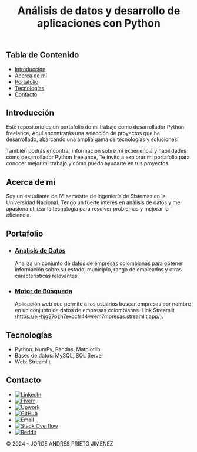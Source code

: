 <!DOCTYPE html>
<html lang="es">
<head>
    <meta charset="UTF-8">
    <link rel="stylesheet" href="style.css">
</head>
<body>
    <header>
      <center>
        <h1>Análisis de datos y desarrollo de aplicaciones con Python</h1>
      </center>
    </header>
    <section id="tabla-de-contenido">
        <h2>Tabla de Contenido</h2>
        <ul>
            <li><a href="#introduccion">Introducción</a></li>
            <li><a href="#acerca-de-mi">Acerca de mí</a></li>
            <li><a href="#portafolio">Portafolio</a></li>
            <li><a href="#tecnologías">Tecnologías</a></li>
            <li><a href="#contacto">Contacto</a></li>
        </ul>
    </section>
    <main>
        <section id="introduccion">
            <h2>Introducción</h2>
            <p>Este repositorio es un portafolio de mi trabajo como desarrollador Python freelance, Aquí encontrarás una selección de proyectos que he desarrollado, abarcando una amplia gama de tecnologías y soluciones.

También podrás encontrar información sobre mi experiencia y habilidades como desarrollador Python freelance, Te invito a explorar mi portafolio para conocer mejor mi trabajo y cómo puedo ayudarte en tus proyectos.</p>
        </section>
        <section id="acerca-de-mi">
            <h2>Acerca de mí</h2>
            <p>Soy un estudiante de 8º semestre de Ingeniería de Sistemas en la Universidad Nacional. Tengo un fuerte interés en análisis de datos y me apasiona utilizar la tecnología para resolver problemas y mejorar la eficiencia.</p>
        </section>
        <section id="portafolio">
            <h2>Portafolio</h2>
            <ul>
                <li>
                    <h3>[Analisís de Datos](https://github.com/Jorge-Andres-Prieto/ppi_pl_PRIETOj/blob/main/Analis%C3%ADs_Datos.py)</h3>
                    <p>Analiza un conjunto de datos de empresas colombianas para obtener información sobre su estado, municipio, rango de empleados y otras características relevantes.</p>
                </li>
                <li>
                    <h3>[Motor de Búsqueda](https://github.com/Jorge-Andres-Prieto/ppi_pl_PRIETOj/blob/main/Empresas.py)</h3>
                    <p>Aplicación web que permite a los usuarios buscar empresas por nombre en un conjunto de datos de empresas colombianas.
                    Link Streamlit (https://ej-hjg37pzh7exqcfr44wrem7mpresas.streamlit.app/).</p>
                </li>
            </ul>
        </section>
        <section id="tecnologías">
            <h2>Tecnologías</h2>
            <ul>
                <li>Python: NumPy, Pandas, Matplotlib</li>
                <li>Bases de datos: MySQL, SQL Server</li>
                <li>Web: Streamlit</li>
            </ul>
        </section>
        <section id="contacto">
            <h2>Contacto</h2>
            <ul>
                <li><a href="https://www.linkedin.com/in/jorge-prieto-b36ab2250/"><img src="path/to/linkedin_logo.png" alt="LinkedIn"></a></li>
                <li><a href="https://www.fiverr.com/andres__jimenez?public_mode=true"><img src="path/to/fiverr_logo.png" alt="Fiverr"></a></li>
                <li><a href="https://www.upwork.com/freelancers/~0142bd1ae6229261b5"><img src="path/to/upwork_logo.png" alt="Upwork"></a></li>
                <li><a href="https://github.com/Jorge-Andres-Prieto"><img src="path/to/github_logo.png" alt="GitHub"></a></li>
                <li><a href="mailto:jprietoj@unal.edu.co"><img src="path/to/email_icon.png" alt="Email"></a></li>
                <li><a href="https://stackoverflow.com/users/24101727/jorge-prieto"><img src="path/to/stackoverflow_logo.png" alt="Stack Overflow"></a></li>
                <li><a href="https://www.reddit.com/user/Flestar/?utm_source=share&utm_medium=web3x&utm_name=web3xcss&utm_term=1&utm_content=share_button"><img src="path/to/reddit_logo.png" alt="Reddit"></a></li>
            </ul>
        </section>
    </main>
    <footer>
        <p>&copy; 2024 - JORGE ANDRES PRIETO JIMENEZ</p>
    </footer>
    
</body>
<!-- Script para la tabla de contenido (no mostrar en la vista previa de GitHub) -->
    <!-- <script>
        function scrollToSection(id) {
            const element = document.getElementById(id);
            element.scrollIntoView({
                behavior: "smooth",
                block: "start",
                inline: "nearest"
            });
        }
        const navLinks = document.querySelectorAll("#tabla-de-contenido ul li a");
        for (let link of navLinks) {
            link.addEventListener("click", function() {
                scrollToSection(this.getAttribute("href").slice(1));
            });
        }
    </script> -->
</html>
